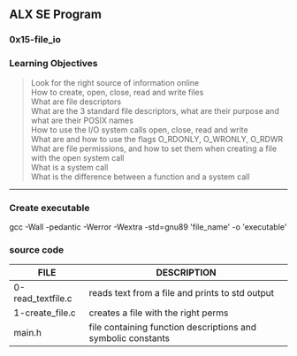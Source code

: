 ## ALX SE Program

### 0x15-file_io

### Learning Objectives

> Look for the right source of information online<br>
> How to create, open, close, read and write files<br>
> What are file descriptors<br>
> What are the 3 standard file descriptors, what are their purpose and what are their POSIX names<br>
> How to use the I/O system calls open, close, read and write<br>
> What are and how to use the flags O_RDONLY, O_WRONLY, O_RDWR<br>
> What are file permissions, and how to set them when creating a file with the open system call<br>
> What is a system call<br>
> What is the difference between a function and a system call<br>

-----
### Create executable 
gcc -Wall -pedantic -Werror -Wextra -std=gnu89 'file_name' -o 'executable'

### source code

| FILE | DESCRIPTION |
| ---- | ----------- |
| 0-read_textfile.c | reads text from a file and prints to std output |
| 1-create_file.c | creates a file with the right perms |
| main.h | file containing function descriptions and symbolic constants |